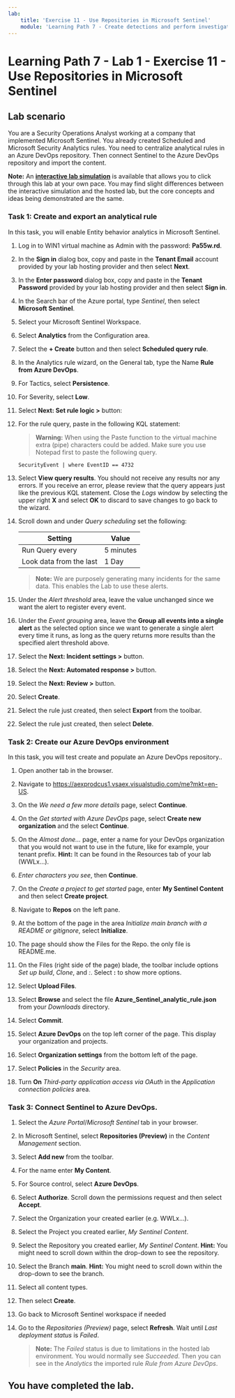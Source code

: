 ```yaml
---
lab:
    title: 'Exercise 11 - Use Repositories in Microsoft Sentinel'
    module: 'Learning Path 7 - Create detections and perform investigations using Microsoft Sentinel'
---
```


# Learning Path 7 - Lab 1 - Exercise 11 - Use Repositories in Microsoft Sentinel

## Lab scenario

You are a Security Operations Analyst working at a company that implemented Microsoft Sentinel. You already created Scheduled and Microsoft Security Analytics rules.  You need to centralize analytical rules in an Azure DevOps repository.  Then connect Sentinel to the Azure DevOps repository and import the content. 

**Note:** An **[interactive lab simulation](https://mslabs.cloudguides.com/guides/SC-200%20Lab%20Simulation%20-%20Use%20repositories%20in%20Microsoft%20Sentinel)** is available that allows you to click through this lab at your own pace. You may find slight differences between the interactive simulation and the hosted lab, but the core concepts and ideas being demonstrated are the same. 


### Task 1: Create and export an analytical rule

In this task, you will enable Entity behavior analytics in Microsoft Sentinel.

1. Log in to WIN1 virtual machine as Admin with the password: **Pa55w.rd**.  

1. In the **Sign in** dialog box, copy and paste in the **Tenant Email** account provided by your lab hosting provider and then select **Next**.

1. In the **Enter password** dialog box, copy and paste in the **Tenant Password** provided by your lab hosting provider and then select **Sign in**.

1. In the Search bar of the Azure portal, type *Sentinel*, then select **Microsoft Sentinel**.

1. Select your Microsoft Sentinel Workspace.

1. Select **Analytics** from the Configuration area.

1. Select the **+ Create** button and then select **Scheduled query rule**.

1. In the Analytics rule wizard, on the General tab, type the Name **Rule from Azure DevOps**.

1. For Tactics, select **Persistence**.

1. For Severity, select **Low**.

1. Select **Next: Set rule logic >** button:

1. For the rule query, paste in the following KQL statement:

    >**Warning:** When using the Paste function to the virtual machine extra (pipe) characters could be added. Make sure you use Notepad first to paste the following query.

    ```KQL
    SecurityEvent | where EventID == 4732
    ```

1. Select **View query results**. You should not receive any results nor any errors. If you receive an error, please review that the query appears just like the previous KQL statement. Close the *Logs* window by selecting the upper right **X** and select **OK** to discard to save changes to go back to the wizard.


1. Scroll down and under *Query scheduling* set the following:

    |Setting|Value|
    |---|---|
    |Run Query every|5 minutes|
    |Look data from the last|1 Day|

    >**Note:** We are purposely generating many incidents for the same data. This enables the Lab to use these alerts.

1. Under the *Alert threshold* area, leave the value unchanged since we want the alert to register every event.

1. Under the *Event grouping* area, leave the **Group all events into a single alert** as the selected option since we want to generate a single alert every time it runs, as long as the query returns more results than the specified alert threshold above.

1. Select the **Next: Incident settings >** button. 

1. Select the **Next: Automated response >** button.

1. Select the **Next: Review >** button.
 
1. Select **Create**.

1. Select the rule just created, then select **Export** from the toolbar.

1. Select the rule just created, then select **Delete**.


### Task 2: Create our Azure DevOps environment

In this task, you will test create and populate an Azure DevOps repository..

1. Open another tab in the browser.

1. Navigate to https://aexprodcus1.vsaex.visualstudio.com/me?mkt=en-US.

1. On the *We need a few more details* page, select **Continue**.

1. On the *Get started with Azure DevOps* page, select **Create new organization** and the select **Continue**.

1. On the *Almost done...* page, enter a name for your DevOps organization that you would not want to use in the future, like for example, your tenant prefix. **Hint:** It can be found in the Resources tab of your lab (WWLx...).

1. *Enter characters you see*, then **Continue**.

1. On the *Create a project to get started* page, enter **My Sentinel Content** and then select **Create project**.

1. Navigate to **Repos** on the left pane.

1. At the bottom of the page in the area *Initialize main branch with a README or gitignore*, select **Initialize**.

1. The page should show the Files for the Repo.  the only file is README.me.

1. On the Files (right side of the page) blade, the toolbar include options *Set up build*, *Clone*, and *:*.  Select **:** to show more options.

1. Select **Upload Files**.

1. Select **Browse** and select the file **Azure_Sentinel_analytic_rule.json** from your *Downloads* directory.

1. Select **Commit**.

1. Select **Azure DevOps** on the top left corner of the page.  This display your organization and projects.

1. Select **Organization settings** from the bottom left of the page.

1. Select **Policies** in the *Security* area.

1. Turn **On** *Third-party application access via OAuth* in the *Application connection policies* area.


### Task 3: Connect Sentinel to Azure DevOps.

1. Select the *Azure Portal*/*Microsoft Sentinel* tab in your browser.

1. In Microsoft Sentinel, select **Repositories (Preview)** in the *Content Management* section.

1. Select **Add new** from the toolbar.

1. For the name enter **My Content**.

1. For Source control, select **Azure DevOps**.

1. Select **Authorize**. Scroll down the permissions request and then select **Accept**.

1. Select the Organization your created earlier (e.g. WWLx...).

1. Select the Project you created earlier, *My Sentinel Content*.

1. Select the Repository you created earlier, *My Sentinel Content*. **Hint:** You might need to scroll down within the drop-down to see the repository.

1. Select the Branch **main**. **Hint:** You might need to scroll down within the drop-down to see the branch.

1. Select all content types.

1. Then select **Create**.

1. Go back to Microsoft Sentinel workspace if needed

1. Go to the *Repositories (Preview)* page, select **Refresh**. Wait until *Last deployment status* is *Failed*.  

    >**Note:** The *Failed* status is due to limitations in the hosted lab environment. You would normally see *Succeeded*. Then you can see in the *Analytics* the imported rule *Rule from Azure DevOps*.


## You have completed the lab.
